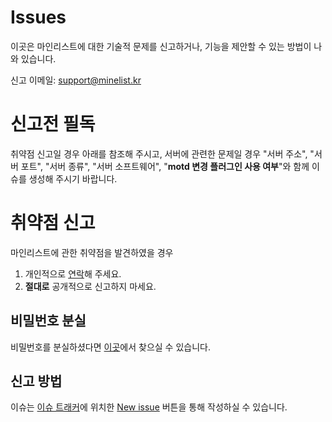 # Issues
이곳은 마인리스트에 대한 기술적 문제를 신고하거나, 기능을 제안할 수 있는 방법이 나와 있습니다.

신고 이메일: support@minelist.kr

# 신고전 필독
취약점 신고일 경우 아래를 참조해 주시고, 서버에 관련한 문제일 경우 "서버 주소", "서버 포트", "서버 종류", "서버 소프트웨어", "__motd 변경 플러그인 사용 여부__"와 함께 이슈를 생성해 주시기 바랍니다.

# 취약점 신고
마인리스트에 관한 취약점을 발견하였을 경우

1. 개인적으로 [연락](mailto:ryush00@gmail.com)해 주세요.
2. **절대로** 공개적으로 신고하지 마세요.

## 비밀번호 분실
비밀번호를 분실하셨다면 [이곳](https://minelist.kr/users/password/new)에서 찾으실 수 있습니다.

## 신고 방법

이슈는 [이슈 트래커](https://github.com/MineList/Issues/issues)에 위치한 [New issue](https://github.com/MineList/Issues/issues/new) 버튼을 통해 작성하실 수 있습니다.

